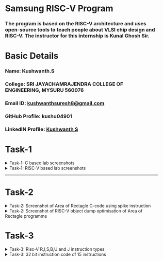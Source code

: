 # Samsung RISC-V Program
### The program is based on the RISC-V architecture and uses open-source tools to teach people about VLSI chip design and RISC-V. The instructor for this internship is Kunal Ghosh Sir.

# Basic Details

### Name: Kushwanth.S
### College: SRI JAYACHAMRAJENDRA COLLEGE OF ENGINEERING, MYSURU 560076
### Email ID: kushwanthsuresh8@gmail.com
### GitHub Profile: kushu04901
### LinkedIN Profile: [Kushwanth S](https://www.linkedin.com/in/kushwanth-s-profile/)

</details>

# Task-1

<details>
<summary> Task-1: C based lab screenshots </summary>
<br>

![image alt](https://github.com/kushu04901/samsung-riscv/blob/5f199e3496a63c141391b7a4a87c69d9dd1af18b/Task1/sum1toNc.png)

### The above is the lab screenshot of a C code to find the sum of number for 1 to any defined number-N. 

</details>

<details>
<summary> Task-1: RISC-V based lab screenshots </summary>
<br>

![image alt](https://github.com/kushu04901/samsung-riscv/blob/77022a334551089ac438d3ad7f4a9888877389a2/Task1/risc-v%20based%20labvideo2.png)

![image alt](https://github.com/kushu04901/samsung-riscv/blob/a8ed3f7b0d020df80d7c7a8600200b35082f11da/Task1/risc-v%20based%20lab%20video.png)

![image alt](https://github.com/kushu04901/samsung-riscv/blob/4525d6a3dcf9fa58397a36db82487160be741cf7/Task1/risc-v%20based%20labvideo1.png)

The above is the RISC-V based lab screenshots where we first display the entire C code in the terminal using the following command:

```
	cat sum1ton.c
```

Next the given code is compliled in riscv64 gcc compiler using the following command:

```
	riscv64-unknown-elf-gcc -O1 -mabi=lp64 -march=rv64i -o sum1ton.o sum1ton.c
```

Now a new terminal is opened where the following code is ran:

```
	riscv64-unknown-elf-objdump -d sum1ton.o
```

This will now show the the assembly code and the memory location it is stored in.
Type ```/main``` to locate the main section of our code.
We now use the command:
```
	riscv64-unknown-elf-gcc -Ofast -mabi=lp64 -march=rv64i -o sum1ton.o sum1ton.c
```

This also will show the assembly code and the memory location it is stored in but it is optimized for maximum speed. It enables aggressive optimizations that might trade off correctness in some edge cases to produce faster code.
</details>

-------------------------------------------------

# Task-2

<details>
<summary> Task-2: Screenshot of Area of Rectagle C-code using spike instruction </summary>
<br>
The below programme is the code to calculate area of rectangle.

![image alt](https://github.com/kushu04901/samsung-riscv/blob/e47d6ac239a14b44f4e5ee77f6f8d19860725965/task2/areaofractangle.png)

Now the programme will be run using SPIKE.This command is used to run a riscv target programme.
The command is

```
       spike pk	
```
The below is the given screenshot of the riscv taget of area of the rectangle using spike.

![image alt](https://github.com/kushu04901/samsung-riscv/blob/9cdd6a910b2a5129cb46ab21152f78be1f8232f4/task2/spike1.png)
</details>

<details>
<summary> Task-2: Screenshot of RISC-V object dump optimisation of Area of Rectagle programme </summary>
<br>
The below is the screenshot of the O1 object dump optimisation.

![image alt](https://github.com/kushu04901/samsung-riscv/blob/6dae2189e3e8e7539aa031058ea99e8959b65b57/task2/arearectangleriscv.png)

The below is the screenshot of Ofast object dump optimisation

![image alt](https://github.com/kushu04901/samsung-riscv/blob/756a6df9e80a30bad910115057df032f900206fa/task2/areaofrectangleriscvfast.png)

</details>


# Task-3

<details>
<summary> Task-3: Risc-V R,I,S,B,U and J instruction types</summary>
<br>

In the RISC-V instruction set architecture, the instruction types are categorized based on how they handle operands and the kind of operations they perform. The types you mentioned—R, I, S, B, U, and J—are distinct formats that represent different kinds of instructions. Here's an overview of each:
### 1. **R-type (Register)**

**Format**:
```
       | opcode (7 bits) | rd (5 bits) | funct3 (3 bits) | rs1 (5 bits) | rs2 (5 bits) | funct7 (7 bits) |
	
```

- **Purpose**: Used for arithmetic and logical instructions where the operands are registers.
- **Examples**:  
  - `ADD`, `SUB`, `AND`, `OR`, `XOR`, `SLL`, `SRL`, `SRA`
- **Explanation**: The operation is performed between the two source registers (`rs1`, `rs2`), and the result is stored in the destination register (`rd`).

---

### 2. **I-type (Immediate)**

**Format**:
```
       | opcode (7 bits) | rd (5 bits) | funct3 (3 bits) | rs1 (5 bits) | imm (12 bits) |

	
```

- **Purpose**: Used for instructions that involve an immediate value (constant) and a register.
- **Examples**:  
  - `ADDI`, `ANDI`, `ORI`, `SLTI`, `LUI`, `JALR`
- **Explanation**: The immediate value (`imm`) is either added, ANDed, or processed with the register (`rs1`), and the result is stored in the destination register (`rd`).

---

### 3. **S-type (Store)**

**Format**:
```
| opcode (7 bits) | imm[4:0] (5 bits) | funct3 (3 bits) | rs1 (5 bits) | rs2 (5 bits) | imm[11:5] (7 bits) |
	
```

- **Purpose**: Used for store instructions, where data is written to memory.
- **Examples**:  
  - `SB`, `SH`, `SW`
- **Explanation**: The value in `rs2` is stored at the memory address computed using the value in `rs1` and the immediate offset (`imm`).
- 
---

### 4. **B-type (Branch)**

**Format**:
```
| opcode (7 bits) | imm[12] (1 bit) | imm[10:5] (6 bits) | funct3 (3 bits) | rs1 (5 bits) | rs2 (5 bits) | imm[4:1] (4 bits) | imm[11] (1 bit) |	
```

- **Purpose**: Used for branch instructions, which alter the control flow based on a condition.
- **Examples**:  
  - `BEQ`, `BNE`, `BLT`, `BGE`, `BLTU`, `BGEU`
- **Explanation**: These instructions compare registers (`rs1`, `rs2`) and, if the condition is true, branch to the target address computed with the immediate (`imm`).

---

### 5. **U-type (Upper Immediate)**

**Format**:
```
| opcode (7 bits) | rd (5 bits) | imm[31:12] (20 bits) |	
```

- **Purpose**: Used for instructions that manipulate upper 20 bits of an immediate value.
- **Examples**:  
  - `LUI` (Load Upper Immediate), `AUIPC` (Add Upper Immediate to PC)
- **Explanation**: These instructions load a 20-bit immediate value into the upper part of a register (`rd`) and perform operations accordingly.

---

### 6. **J-type (Jump)**

**Format**:
```
| opcode (7 bits) | rd (5 bits) | imm[19:1] (20 bits) | imm[11] (1 bit) | imm[10:1] (10 bits) |
	
```

- **Purpose**: Used for jump instructions that alter the control flow.
- **Examples**:  
  - `JAL` (Jump and Link)
- **Explanation**: The `JAL` instruction computes the target address using a 20-bit immediate and saves the return address in the destination register (`rd`).

---
</details>
<details>
<summary> Task-3: 32 bit instruction code of 15 instructions </summary>
<br>
![image alt]()


### Instruction:
```
1.lui a0, 0x2b
```
- **Operation**: `LUI` (Load Upper Immediate)
 ### Instruction Type:
- **Type**: U-type
  - The `LUI` instruction is a **U-type** instruction, which has a specific format for handling immediate values.
```
| opcode (7 bits) | rd (5 bits) | imm[31:12] (20 bits) |
```

Where:
- **Opcode**: `0110111` for the `LUI` instruction.
- **rd**: Destination register `a0`, which corresponds to `x10` in RISC-V. The binary representation for `x10` is `01010`.
- **Immediate**: The 20-bit immediate value. The immediate value `0x2b` becomes `0x2b00000` when shifted to fill the upper 20 bits of the register.

## Assembling the Instruction

- **Opcode for `LUI`**: `0110111`
- **Destination Register (`a0`)**: `x10` → `01010` in binary.
- **Immediate**: `0x2b` → `0x2b00000` (binary: `00101011000000000000000000000000`).

Thus, the full 32-bit binary encoding for `lui a0, 0x2b` is:
```
| 0110111 | 01010 | 00000000001010110000 |

```
